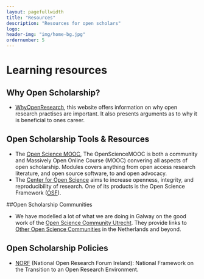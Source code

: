 ```yaml
---
layout: pagefullwidth
title: "Resources"
description: "Resources for open scholars"
logo:
header-img: "img/home-bg.jpg"
ordernumber: 5
---
```


# Learning resources
## Why Open Scholarship?
* [WhyOpenResearch](http://whyopenresearch.org/), this website offers information on why open research practises are important. It also presents arguments as to why it is beneficial to ones career.

## Open Scholarship Tools & Resources
* The [Open Science MOOC](https://opensciencemooc.eu/), The OpenScienceMOOC is both a community and Massively Open Online Course (MOOC) convering all aspects of open scholarship. Modules covers anything from open access research literature, and open source software, to and open advocacy.
* The [Center for Open Science](https://cos.io/) aims to increase openness, integrity, and reproducibility of research.  One of its products is the Open Science Framework ([OSF](https://cos.io/our-products/osf/)).

##Open Scholarship Communities
* We have modelled a lot of what we are doing in Galway on the good work of the [Open Science Community Utrecht](https://openscience-utrecht.com/). They provide links to [Other Open Science Communities](https://openscience-utrecht.com/links/) in the Netherlands and beyond.

## Open Scholarship Policies

- [NORF](http://norf-ireland.net/) (National Open Research Forum Ireland): National Framework on the Transition to an Open Research Environment.
